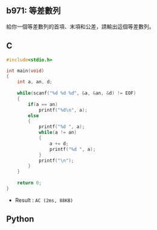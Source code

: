 ## b971: 等差數列
給你一個等差數列的首項、末項和公差，請輸出這個等差數列。

## C
```C
#include<stdio.h>

int main(void)
{
	int a, an, d;
	
	while(scanf("%d %d %d", &a, &an, &d) != EOF)
	{
		if(a == an)
			printf("%d\n", a);
		else
		{
			printf("%d ", a);
			while(a != an)
			{
				a += d;
				printf("%d ", a);	
			}
			printf("\n");	
		}
	}
	
	return 0;
}
```
 * Result : `AC (2ms, 88KB)`

## Python
